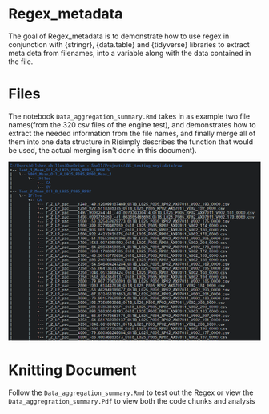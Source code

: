 
# Regex_metadata

The goal of Regex_metadata is to demonstrate how to use regex in conjunction with {stringr}, {data.table} and {tidyverse} libraries to extract meta deta from filenames, into a variable along with the data contained in the file.  

# Files  
The notebook `Data_aggregation_summary.Rmd` takes in as example two file names(from the 320 csv files of the engine test), and demonstrates how to extract the needed information from the file names, and finally merge all of them into one data structure in R(simply describes the function that would be used, the actual merging isn't done in this document).      

![File Structure](file_structure.png) 


# Knitting Document   
Follow the `Data_aggregation_summary.Rmd` to test out the Regex or view the `Data_aggregration_summary.Pdf` to view both the code chunks and analysis   